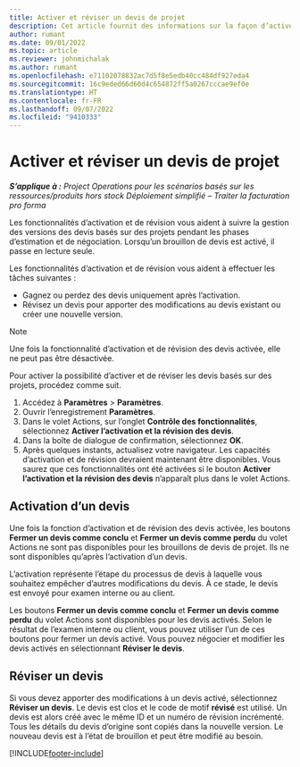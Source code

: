 ```yaml
---
title: Activer et réviser un devis de projet
description: Cet article fournit des informations sur la façon d’activer et de réviser les devis dans Microsoft Dynamics 365 Project Operations.
author: rumant
ms.date: 09/01/2022
ms.topic: article
ms.reviewer: johnmichalak
ms.author: rumant
ms.openlocfilehash: e71102078832ac7d5f8e5edb40cc484df927eda4
ms.sourcegitcommit: 16c9eded66d60d4c654872ff5a0267cccae9ef0e
ms.translationtype: HT
ms.contentlocale: fr-FR
ms.lasthandoff: 09/07/2022
ms.locfileid: "9410333"
---
```

# <a name="activate-and-revise-a-project-quote"></a>Activer et réviser un devis de projet

_**S’applique à :** Project Operations pour les scénarios basés sur les ressources/produits hors stock Déploiement simplifié – Traiter la facturation pro forma_

Les fonctionnalités d’activation et de révision vous aident à suivre la gestion des versions des devis basés sur des projets pendant les phases d’estimation et de négociation. Lorsqu’un brouillon de devis est activé, il passe en lecture seule.

Les fonctionnalités d’activation et de révision vous aident à effectuer les tâches suivantes :

- Gagnez ou perdez des devis uniquement après l’activation.
- Révisez un devis pour apporter des modifications au devis existant ou créer une nouvelle version.

> [!NOTE]
> Une fois la fonctionnalité d’activation et de révision des devis activée, elle ne peut pas être désactivée.

Pour activer la possibilité d’activer et de réviser les devis basés sur des projets, procédez comme suit.

1. Accédez à **Paramètres** \> **Paramètres**.
1. Ouvrir l’enregistrement **Paramètres**.
1. Dans le volet Actions, sur l’onglet **Contrôle des fonctionnalités**, sélectionnez **Activer l’activation et la révision des devis**.
1. Dans la boîte de dialogue de confirmation, sélectionnez **OK**.
1. Après quelques instants, actualisez votre navigateur. Les capacités d’activation et de révision devraient maintenant être disponibles. Vous saurez que ces fonctionnalités ont été activées si le bouton **Activer l’activation et la révision des devis** n’apparaît plus dans le volet Actions.

## <a name="activating-a-quote"></a>Activation d’un devis

Une fois la fonction d’activation et de révision des devis activée, les boutons **Fermer un devis comme conclu** et **Fermer un devis comme perdu** du volet Actions ne sont pas disponibles pour les brouillons de devis de projet. Ils ne sont disponibles qu’après l’activation d’un devis.

L’activation représente l’étape du processus de devis à laquelle vous souhaitez empêcher d’autres modifications du devis. À ce stade, le devis est envoyé pour examen interne ou au client.

Les boutons **Fermer un devis comme conclu** et **Fermer un devis comme perdu** du volet Actions sont disponibles pour les devis activés. Selon le résultat de l’examen interne ou client, vous pouvez utiliser l’un de ces boutons pour fermer un devis activé. Vous pouvez négocier et modifier les devis activés en sélectionnant **Réviser le devis**.

## <a name="revising-a-quote"></a>Réviser un devis

Si vous devez apporter des modifications à un devis activé, sélectionnez **Réviser un devis**. Le devis est clos et le code de motif **révisé** est utilisé. Un devis est alors créé avec le même ID et un numéro de révision incrémenté. Tous les détails du devis d’origine sont copiés dans la nouvelle version. Le nouveau devis est à l’état de brouillon et peut être modifié au besoin.

[!INCLUDE[footer-include](../includes/footer-banner.md)]

